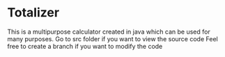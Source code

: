 # Totalizer
This is a multipurpose calculator created in java which can be used for many purposes.
Go to src folder if you want to view the source code
Feel free to create a branch if you want to modify the code
